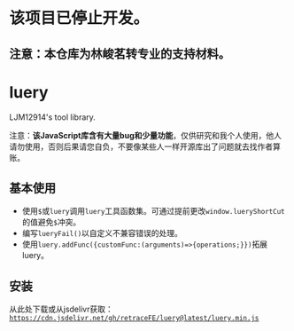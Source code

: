 # 该项目已停止开发。

## 注意：本仓库为林峻茗转专业的支持材料。

# luery

LJM12914's tool library.

注意：**该JavaScript库含有大量bug和少量功能**，仅供研究和我个人使用，他人请勿使用，否则后果请您自负，不要像某些人一样开源库出了问题就去找作者算账。

## 基本使用
- 使用`$`或`luery`调用`luery`工具函数集。可通过提前更改`window.lueryShortCut`的值避免`$`冲突。
- 编写`lueryFail()`以自定义不兼容错误的处理。
- 使用`luery.addFunc({customFunc:(arguments)=>{operations;}})`拓展luery。

## 安装
从此处下载或从jsdelivr获取：[`https://cdn.jsdelivr.net/gh/retraceFE/luery@latest/luery.min.js`](https://cdn.jsdelivr.net/gh/retraceFE/luery@latest/luery.min.js)
